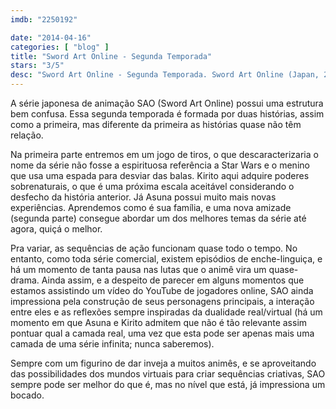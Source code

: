 ```yaml
---
imdb: "2250192"

date: "2014-04-16"
categories: [ "blog" ]
title: "Sword Art Online - Segunda Temporada"
stars: "3/5"
desc: "Sword Art Online - Segunda Temporada. Sword Art Online (Japan, 2012). Dirigido por Tomohiko Ito, Alex Von David, Pyeon-Gang Ho, Yoshiyuki Fujiwara, Yasuyuki Fuse, Makoto Hoshino, Shigetaka Ikeda, Takahiro Shikama, Tatsumi Fujii. Escrito por Reki Kawahara, Alex Von David, Yukito Kizawa, Yukie Sugawara, Yoshikazu Mukai, Munemasa Nakamoto, Shûji Iriyama, Naoki Shôji. Com Yoshitsugu Matsuoka, Bryce Papenbrook, Cherami Leigh, Haruka Tomatsu, Kanae Itô, Ayana Taketatsu."
---
```

A série japonesa de animação SAO (Sword Art Online) possui uma estrutura bem confusa. Essa segunda temporada é formada por duas histórias, assim como a primeira, mas diferente da primeira as histórias quase não têm relação.

Na primeira parte entremos em um jogo de tiros, o que descaracterizaria o nome da série não fosse a espirituosa referência a Star Wars e o menino que usa uma espada para desviar das balas. Kirito aqui adquire poderes sobrenaturais, o que é uma próxima escala aceitável considerando o desfecho da história anterior. Já Asuna possui muito mais novas experiências. Aprendemos como é sua família, e uma nova amizade (segunda parte) consegue abordar um dos melhores temas da série até agora, quiçá o melhor.

Pra variar, as sequências de ação funcionam quase todo o tempo. No entanto, como toda série comercial, existem episódios de enche-linguiça, e há um momento de tanta pausa nas lutas que o animê vira um quase-drama. Ainda assim, e a despeito de parecer em alguns momentos que estamos assistindo um vídeo do YouTube de jogadores online, SAO ainda impressiona pela construção de seus personagens principais, a interação entre eles e as reflexões sempre inspiradas da dualidade real/virtual (há um momento em que Asuna e Kirito admitem que não é tão relevante assim pontuar qual a camada real, uma vez que esta pode ser apenas mais uma camada de uma série infinita; nunca saberemos).

Sempre com um figurino de dar inveja a muitos animês, e se aproveitando das possibilidades dos mundos virtuais para criar sequências criativas, SAO sempre pode ser melhor do que é, mas no nível que está, já impressiona um bocado.
